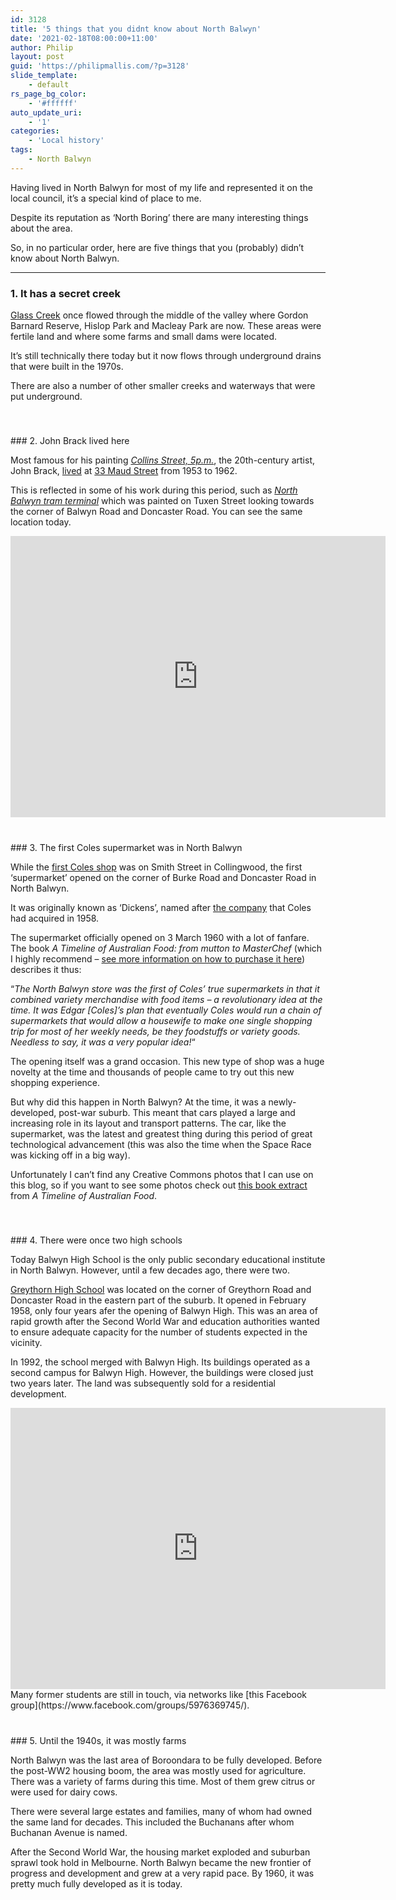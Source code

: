 ```yaml
---
id: 3128
title: '5 things that you didnt know about North Balwyn'
date: '2021-02-18T08:00:00+11:00'
author: Philip
layout: post
guid: 'https://philipmallis.com/?p=3128'
slide_template:
    - default
rs_page_bg_color:
    - '#ffffff'
auto_update_uri:
    - '1'
categories:
    - 'Local history'
tags:
    - North Balwyn
---
```


Having lived in North Balwyn for most of my life and represented it on the local council, it’s a special kind of place to me.

Despite its reputation as ‘North Boring’ there are many interesting things about the area.

So, in no particular order, here are five things that you (probably) didn’t know about North Balwyn.

- - - - - -

### 1. It has a secret creek

[Glass Creek](https://boroondarawiki.org/wiki/Glass_Creek) once flowed through the middle of the valley where Gordon Barnard Reserve, Hislop Park and Macleay Park are now. These areas were fertile land and where some farms and small dams were located.

It’s still technically there today but it now flows through underground drains that were built in the 1970s.

There are also a number of other smaller creeks and waterways that were put underground.

<div aria-hidden="true" class="wp-block-spacer" style="height:40px"></div>### 2. John Brack lived here

Most famous for his painting *[Collins Street, 5p.m.](https://www.ngv.vic.gov.au/explore/collection/work/3161/)*, the 20th-century artist, John Brack, [lived](https://www.boroondara.vic.gov.au/sites/default/files/2018-06/Maud-Street-Precinct-Heritage-Citation-Revised-for-panel.pdf) at [33 Maud Street](https://goo.gl/maps/GN24oRoq8iussV4C6) from 1953 to 1962.

This is reflected in some of his work during this period, such as *[North Balwyn tram terminal](http://www.artnet.com/artists/john-brack/north-balwyn-tram-terminal-QtPIHeNCqfmG9xPEFnve8Q2)* which was painted on Tuxen Street looking towards the corner of Balwyn Road and Doncaster Road. You can see the same location today.

<iframe allowfullscreen="" aria-hidden="false" frameborder="0" height="450" loading="lazy" src="https://www.google.com/maps/embed?pb=!4v1603685157265!6m8!1m7!1s3fgaPaFj7ggIhKXQzPM1Hw!2m2!1d-37.79478978743495!2d145.0854067937379!3f285.3076215012012!4f-7.26359303561776!5f0.7820865974627469" style="border:0;" tabindex="0" width="600"></iframe><div aria-hidden="true" class="wp-block-spacer" style="height:40px"></div>### 3. The first Coles supermarket was in North Balwyn

While the [first Coles shop](https://en.wikipedia.org/wiki/Coles_Group) was on Smith Street in Collingwood, the first ‘supermarket’ opened on the corner of Burke Road and Doncaster Road in North Balwyn.

It was originally known as ‘Dickens’, named after [the company](https://australianfoodtimeline.com.au/1958-coles-dickins-groceries/) that Coles had acquired in 1958.

The supermarket officially opened on 3 March 1960 with a lot of fanfare. The book *A Timeline of Australian Food: from mutton to MasterChef* (which I highly recommend – [see more information on how to purchase it here](https://australianfoodtimeline.com.au/mutton-masterchef/)) describes it thus:

“*The North Balwyn store was the first of Coles’ true supermarkets in that it combined variety merchandise with food items – a revolutionary idea at the time. It was Edgar \[Coles\]’s plan that eventually Coles would run a chain of supermarkets that would allow a housewife to make one single shopping trip for most of her weekly needs, be they foodstuffs or variety goods. Needless to say, it was a very popular idea!*“

The opening itself was a grand occasion. This new type of shop was a huge novelty at the time and thousands of people came to try out this new shopping experience.

But why did this happen in North Balwyn? At the time, it was a newly-developed, post-war suburb. This meant that cars played a large and increasing role in its layout and transport patterns. The car, like the supermarket, was the latest and greatest thing during this period of great technological advancement (this was also the time when the Space Race was kicking off in a big way).

Unfortunately I can’t find any Creative Commons photos that I can use on this blog, so if you want to see some photos check out [this book extract](https://www.australianfoodtimeline.com.au/wp-content/uploads/1960/09/Chapter-5-2.pdf) from *A Timeline of Australian Food*.

<div aria-hidden="true" class="wp-block-spacer" style="height:40px"></div>### 4. There were once two high schools

Today Balwyn High School is the only public secondary educational institute in North Balwyn. However, until a few decades ago, there were two.

[Greythorn High School](https://en.wikipedia.org/wiki/Greythorn_High_School) was located on the corner of Greythorn Road and Doncaster Road in the eastern part of the suburb. It opened in February 1958, only four years afer the opening of Balwyn High. This was an area of rapid growth after the Second World War and education authorities wanted to ensure adequate capacity for the number of students expected in the vicinity.

In 1992, the school merged with Balwyn High. Its buildings operated as a second campus for Balwyn High. However, the buildings were closed just two years later. The land was subsequently sold for a residential development.

<iframe allowfullscreen="" aria-hidden="false" frameborder="0" height="450" loading="lazy" src="https://www.google.com/maps/embed?pb=!1m18!1m12!1m3!1d1925.4073013461357!2d145.0978406162764!3d-37.792247965839636!2m3!1f0!2f0!3f0!3m2!1i1024!2i768!4f13.1!3m3!1m2!1s0x0%3A0x0!2zMzfCsDQ3JzMxLjciUyAxNDXCsDA1JzUzLjIiRQ!5e1!3m2!1sen!2sau!4v1611713781933!5m2!1sen!2sau" style="border:0;" tabindex="0" width="600"></iframe>Many former students are still in touch, via networks like [this Facebook group](https://www.facebook.com/groups/5976369745/).

<div aria-hidden="true" class="wp-block-spacer" style="height:40px"></div>### 5. Until the 1940s, it was mostly farms

North Balwyn was the last area of Boroondara to be fully developed. Before the post-WW2 housing boom, the area was mostly used for agriculture. There was a variety of farms during this time. Most of them grew citrus or were used for dairy cows.

There were several large estates and families, many of whom had owned the same land for decades. This included the Buchanans after whom Buchanan Avenue is named.

After the Second World War, the housing market exploded and suburban sprawl took hold in Melbourne. North Balwyn became the new frontier of progress and development and grew at a very rapid pace. By 1960, it was pretty much fully developed as it is today.
